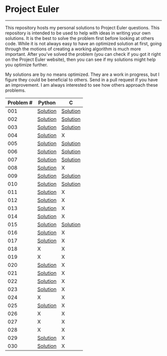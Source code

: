 # Project Euler
_____________

This repository hosts my personal solutions to Project Euler questions. 
This repository is intended to be used to help with ideas in writing your own 
solutions. It is the best to solve the problem first before looking at others code. 
While it is not always easy to have an optimized solution at first, going through the 
motions of creating a working algorithm is much more important. After you've solved the problem (you can check if you got it right on the Project Euler website), then you can see if my solutions might help you optimize further.


My solutions are by no means optimized. They are a work in progress, but I figure they could be beneficial to others. Send in a pull request if you have an improvement. I am always interested to see how others approach these problems.

<center>

| Problem # | Python | C |
| ------ | ------ | - |
| 001 | [Solution](/python/p001.py) | [Solution](/c/p001.c) |
| 002 | [Solution](/python/p002.py) | [Solution](/c/p002.c) |
| 003 | [Solution](/python/p003.py) | [Solution](/c/p003.c) |
| 004 | [Solution](/python/p004.py) | X |
| 005 | [Solution](/python/p005.py) | [Solution](/c/p005.c) |
| 006 | [Solution](/python/p006.py) | [Solution](/c/p006.c) |
| 007 | [Solution](/python/p007.py) | [Solution](/c/p007.c) |
| 008 | [Solution](/python/p008.py) | X |
| 009 | [Solution](/python/p009.py) | [Solution](/c/p009.c) |
| 010 | [Solution](/python/p010.py) | [Solution](/c/p010.c) |
| 011 | [Solution](/python/p011.py) | X |
| 012 | [Solution](/python/p012.py) | X |
| 013 | [Solution](/python/p013.py) | X |
| 014 | [Solution](/python/p014.py) | X |
| 015 | [Solution](/python/p015.py) | [Solution](/c/p015.c) |
| 016 | [Solution](/python/p016.py) | X |
| 017 | [Solution](/python/p017.py) | X |
| 018 | X | X |
| 019 | X | X |
| 020 | [Solution](/python/p020.py) | X |
| 021 | [Solution](/python/p021.py) | X |
| 022 | [Solution](/python/p022.py) | X |
| 023 | [Solution](/python/p023.py) | X |
| 024 | X | X |
| 025 | [Solution](/python/p025.py) | X |
| 026 | X | X |
| 027 | X | X |
| 028 | X | X |
| 029 | [Solution](/python/p029.py) | X |
| 030 | [Solution](/python/p030.py) | X |

</center>